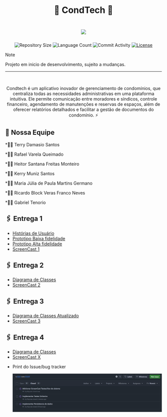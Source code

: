 <div align="center">
    <h1>
        <b font-size: 20px;>🚀 CondTech 🏢</b>
        </br>
        </br>
        <img src="https://skillicons.dev/icons?i=java,git,github" />
    </h1>
</div>


<p align="center">
  <img
    src="https://img.shields.io/github/repo-size/MariaJuliaGermano/projetos-3-sistema-de-condominio-4"
    alt="Repository Size"
  />
  <img
    src="https://img.shields.io/github/languages/count/MariaJuliaGermano/projetos-3-sistema-de-condominio-4"
    alt="Language Count"
  />
  <img
    src="https://img.shields.io/github/commit-activity/t/MariaJuliaGermano/projetos-3-sistema-de-condominio-4"
    alt="Commit Activity"
  />
  <a href="LICENSE"
    ><img
      src="https://img.shields.io/github/license/MariaJuliaGermano/projetos-3-sistema-de-condominio-4"
      alt="License"
  /></a>
</p>

> [!NOTE]
> Projeto em inicio de desenvolvimento, sujeito a mudanças.

---

</br>
<p align="center">
    Condtech é um aplicativo inovador de gerenciamento de condomínios, que centraliza todas as necessidades administrativas em uma plataforma intuitiva. Ele permite comunicação entre moradores e síndicos, controle financeiro, agendamento de manutenções e reservas de espaços, além de oferecer relatórios detalhados e facilitar a gestão de documentos do condomínio. ⚡
</p>

## 💪 Nossa Equipe

*👨‍💼 Terry Damasio Santos

*👨‍💻 Rafael Varela Queimado

*👨‍💻 Heitor Santana Freitas Monteiro

*👨‍💻 Kerry Muniz Santos

*👩‍💻 ⁠Maria Júlia de Paula Martins Germano

*👨‍💻 Ricardo Block Veras Franco Neves

*👨‍💻 Gabriel Tenorio

## 🖇️ Entrega 1

<ul>

  <li>
    <a  href="https://www.figma.com/design/aR759HYL8jvVgrsIkYoMP9/Modelo-3C's-CONDTECH?node-id=0-1&t=91KOL9RdbFD0NUyN-1"
      >Histórias de Usuário</a
    >
  </li>

  <li>
    <a  href="https://www.figma.com/design/MQ7tfXz8hMkbnDqvilS433/Untitled?node-id=0-1&t=EY4T2Vp3YjMKr2Vf-1"
      >Prototipo Baixa fidelidade</a
    >
  </li>

  <li>
    <a  href="https://www.figma.com/design/uqvQwAdAEfrFJGFzbhrwY7/Protótipo-Alta-fidelidade?node-id=0-1&p=f&t=FkXipyaQfHtclcc5-0"
      >Prototipo Alta fidelidade</a
    >
  </li>

  <li>
    <a  href="https://youtu.be/hQs_UOytmYM"
      >ScreenCast 1</a
    >
  </li>

</ul>

## 🖇️ Entrega 2

<ul>

  <li>
    <a  href="https://lucid.app/lucidchart/9c625870-c04a-4fed-9088-061c8881d635/edit?viewport_loc=-773%2C-58%2C3631%2C1681%2C0_0&invitationId=inv_02c7b44c-c23f-4ced-99e4-f91deefe201e" 
        >Diagrama de Classes</a
    >
  </li>

  <li>
    <a  href="https://youtu.be/9lmaGdYEhw4"
      >ScreenCast 2</a
    >
  </li>
  
</ul>

## 🖇️ Entrega 3

<ul>

  <li>
    <a  href="https://lucid.app/lucidchart/9c625870-c04a-4fed-9088-061c8881d635/edit?viewport_loc=-773%2C-58%2C3631%2C1681%2C0_0&invitationId=inv_02c7b44c-c23f-4ced-99e4-f91deefe201e" 
        >Diagrama de Classes Atualizado</a
    >
  </li>
 
  <li>
    <a  href="https://youtu.be/NpKR00xoo7Y"
      >ScreenCast 3</a
    >
  </li>
</ul>

## 🖇️ Entrega 4

<ul>

  <li>
    <a  href="" 
        >Diagrama de Classes</a
    >
  </li>

  <li>
    <a  href=""
      >ScreenCast X</a
    >
  </li>
  <li>
    <p>Print do Issue/bug tracker</p>
  </li>

  ![IssueTracker](assets/img/IssueTracker.png)
  
</ul>
